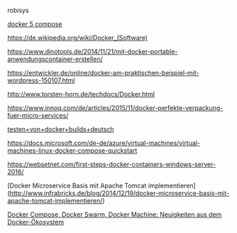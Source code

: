 
robisys

[docker 5 compose ](https://www.ab-heute-programmieren.de/docker-teil-5-docker-compose-fuer-mehrere-container/)

https://de.wikipedia.org/wiki/Docker_(Software)

https://www.dinotools.de/2014/11/21/mit-docker-portable-anwendungscontainer-erstellen/

https://entwickler.de/online/docker-am-praktischen-beispiel-mit-wordpress-150107.html

http://www.torsten-horn.de/techdocs/Docker.html

https://www.innoq.com/de/articles/2015/11/docker-perfekte-verpackung-fuer-micro-services/

[testen+von+docker+builds+deutsch](https://www.google.com/search?hl=de&as_q=Testen+von+docker+builds+deutsch&as_epq=&as_oq=&as_eq=&as_nlo=&as_nhi=&lr=lang_de&cr=&as_qdr=all&as_sitesearch=&as_occt=any&safe=images&as_filetype=&as_rights=#q=Testen+von+docker+builds+deutsch&lr=lang_de&hl=de&as_qdr=all&tbs=lr:lang_1de&start=10&*)


https://docs.microsoft.com/de-de/azure/virtual-machines/virtual-machines-linux-docker-compose-quickstart

https://websetnet.com/first-steps-docker-containers-windows-server-2016/

[Docker Microservice Basis mit Apache Tomcat implementieren] (http://www.infrabricks.de/blog/2014/12/19/docker-microservice-basis-mit-apache-tomcat-implementieren/)

[Docker Compose, Docker Swarm, Docker Machine: Neuigkeiten aus dem Docker-Ökosystem](https://jaxenter.de/docker-compose-docker-swarm-docker-machine-neuigkeiten-aus-dem-docker-oekosystem-39137)
